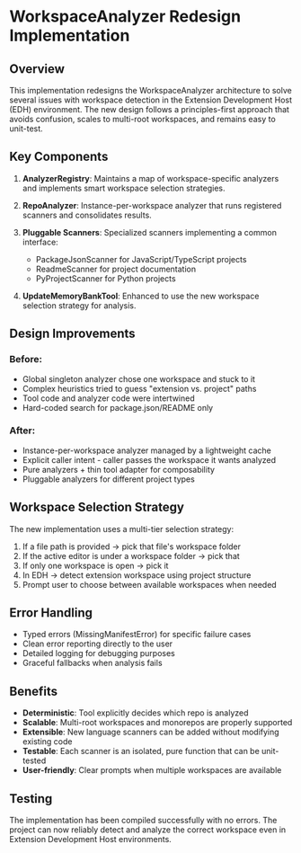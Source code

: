 # WorkspaceAnalyzer Redesign Implementation

## Overview

This implementation redesigns the WorkspaceAnalyzer architecture to solve several issues with workspace detection in the Extension Development Host (EDH) environment. The new design follows a principles-first approach that avoids confusion, scales to multi-root workspaces, and remains easy to unit-test.

## Key Components

1. **AnalyzerRegistry**: Maintains a map of workspace-specific analyzers and implements smart workspace selection strategies.

2. **RepoAnalyzer**: Instance-per-workspace analyzer that runs registered scanners and consolidates results.

3. **Pluggable Scanners**: Specialized scanners implementing a common interface:
   - PackageJsonScanner for JavaScript/TypeScript projects
   - ReadmeScanner for project documentation
   - PyProjectScanner for Python projects

4. **UpdateMemoryBankTool**: Enhanced to use the new workspace selection strategy for analysis.

## Design Improvements

### Before:
- Global singleton analyzer chose one workspace and stuck to it
- Complex heuristics tried to guess "extension vs. project" paths
- Tool code and analyzer code were intertwined
- Hard-coded search for package.json/README only

### After:
- Instance-per-workspace analyzer managed by a lightweight cache
- Explicit caller intent - caller passes the workspace it wants analyzed
- Pure analyzers + thin tool adapter for composability
- Pluggable analyzers for different project types

## Workspace Selection Strategy

The new implementation uses a multi-tier selection strategy:
1. If a file path is provided → pick that file's workspace folder
2. If the active editor is under a workspace folder → pick that
3. If only one workspace is open → pick it
4. In EDH → detect extension workspace using project structure
5. Prompt user to choose between available workspaces when needed

## Error Handling

- Typed errors (MissingManifestError) for specific failure cases
- Clean error reporting directly to the user
- Detailed logging for debugging purposes
- Graceful fallbacks when analysis fails

## Benefits

- **Deterministic**: Tool explicitly decides which repo is analyzed
- **Scalable**: Multi-root workspaces and monorepos are properly supported
- **Extensible**: New language scanners can be added without modifying existing code
- **Testable**: Each scanner is an isolated, pure function that can be unit-tested
- **User-friendly**: Clear prompts when multiple workspaces are available

## Testing

The implementation has been compiled successfully with no errors. The project can now reliably detect and analyze the correct workspace even in Extension Development Host environments.

